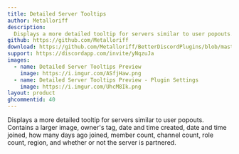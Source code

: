```yaml
---
title: Detailed Server Tooltips
author: Metalloriff
description:
  Displays a more detailed tooltip for servers similar to user popouts. Contains a larger image, owner's tag, date and time created, date and time joined, how many days ago joined, member count, channel count, role count, region, and whether or not the server is partnered.
github: https://github.com/Metalloriff
download: https://github.com/Metalloriff/BetterDiscordPlugins/blob/master/DetailedServerTooltips.plugin.js
support: https://discordapp.com/invite/yNqzuJa
images:
  - name: Detailed Server Tooltips Preview
    image: https://i.imgur.com/ASfjHaw.png
  - name: Detailed Server Tooltips Preview - Plugin Settings
    image: https://i.imgur.com/UhcM8Ik.png
layout: product
ghcommentid: 40
---
```

Displays a more detailed tooltip for servers similar to user popouts. Contains a larger image, owner's tag, date and time created, date and time joined, how many days ago joined, member count, channel count, role count, region, and whether or not the server is partnered.